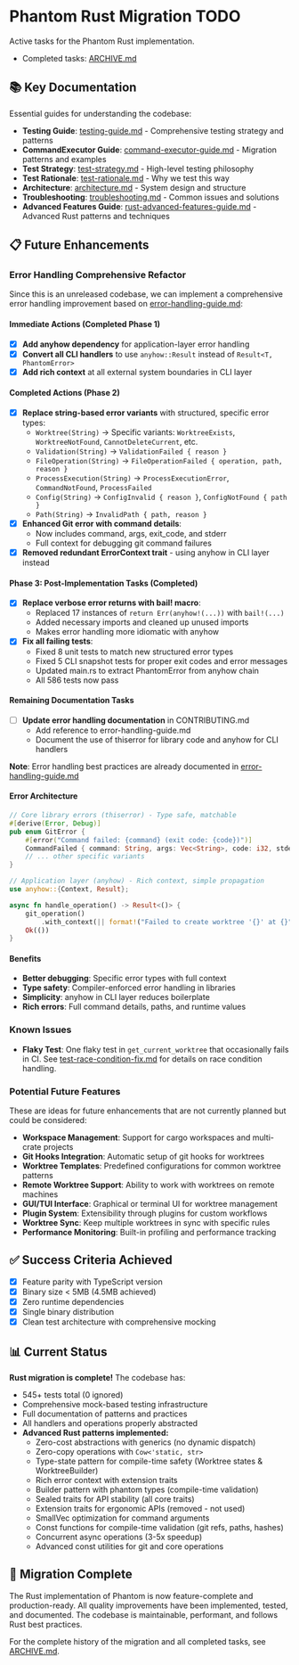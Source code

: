 # Phantom Rust Migration TODO

Active tasks for the Phantom Rust implementation.

- Completed tasks: [ARCHIVE.md](./ARCHIVE.md)

## 📚 Key Documentation

Essential guides for understanding the codebase:

- **Testing Guide**: [testing-guide.md](./rust/docs/testing-guide.md) - Comprehensive testing strategy and patterns
- **CommandExecutor Guide**: [command-executor-guide.md](./rust/docs/command-executor-guide.md) - Migration patterns and examples
- **Test Strategy**: [test-strategy.md](./rust/docs/test-strategy.md) - High-level testing philosophy
- **Test Rationale**: [test-rationale.md](./rust/docs/test-rationale.md) - Why we test this way
- **Architecture**: [architecture.md](./rust/docs/architecture.md) - System design and structure
- **Troubleshooting**: [troubleshooting.md](./rust/docs/troubleshooting.md) - Common issues and solutions
- **Advanced Features Guide**: [rust-advanced-features-guide.md](./rust/docs/rust-advanced-features-guide.md) - Advanced Rust patterns and techniques

## 📋 Future Enhancements

### Error Handling Comprehensive Refactor

Since this is an unreleased codebase, we can implement a comprehensive error handling improvement based on [error-handling-guide.md](./rust/docs/error-handling-guide.md):

#### Immediate Actions (Completed Phase 1)

- [x] **Add anyhow dependency** for application-layer error handling
- [x] **Convert all CLI handlers** to use `anyhow::Result` instead of `Result<T, PhantomError>`
- [x] **Add rich context** at all external system boundaries in CLI layer

#### Completed Actions (Phase 2)

- [x] **Replace string-based error variants** with structured, specific error types:
  - `Worktree(String)` → Specific variants: `WorktreeExists`, `WorktreeNotFound`, `CannotDeleteCurrent`, etc.
  - `Validation(String)` → `ValidationFailed { reason }`
  - `FileOperation(String)` → `FileOperationFailed { operation, path, reason }`
  - `ProcessExecution(String)` → `ProcessExecutionError`, `CommandNotFound`, `ProcessFailed`
  - `Config(String)` → `ConfigInvalid { reason }`, `ConfigNotFound { path }`
  - `Path(String)` → `InvalidPath { path, reason }`
- [x] **Enhanced Git error with command details**:
  - Now includes command, args, exit_code, and stderr
  - Full context for debugging git command failures
- [x] **Removed redundant ErrorContext trait** - using anyhow in CLI layer instead

#### Phase 3: Post-Implementation Tasks (Completed)

- [x] **Replace verbose error returns with bail! macro**:
  - Replaced 17 instances of `return Err(anyhow!(...))` with `bail!(...)`
  - Added necessary imports and cleaned up unused imports
  - Makes error handling more idiomatic with anyhow
- [x] **Fix all failing tests**:
  - Fixed 8 unit tests to match new structured error types
  - Fixed 5 CLI snapshot tests for proper exit codes and error messages
  - Updated main.rs to extract PhantomError from anyhow chain
  - All 586 tests now pass

#### Remaining Documentation Tasks

- [ ] **Update error handling documentation** in CONTRIBUTING.md
  - Add reference to error-handling-guide.md
  - Document the use of thiserror for library code and anyhow for CLI handlers

**Note**: Error handling best practices are already documented in [error-handling-guide.md](./rust/docs/error-handling-guide.md)

#### Error Architecture

```rust
// Core library errors (thiserror) - Type safe, matchable
#[derive(Error, Debug)]
pub enum GitError {
    #[error("Command failed: {command} (exit code: {code})")]
    CommandFailed { command: String, args: Vec<String>, code: i32, stderr: String },
    // ... other specific variants
}

// Application layer (anyhow) - Rich context, simple propagation
use anyhow::{Context, Result};

async fn handle_operation() -> Result<()> {
    git_operation()
        .with_context(|| format!("Failed to create worktree '{}' at {}", name, path))?;
    Ok(())
}
```

#### Benefits
- **Better debugging**: Specific error types with full context
- **Type safety**: Compiler-enforced error handling in libraries
- **Simplicity**: anyhow in CLI layer reduces boilerplate
- **Rich errors**: Full command details, paths, and runtime values

### Known Issues

- **Flaky Test**: One flaky test in `get_current_worktree` that occasionally fails in CI. See [test-race-condition-fix.md](./rust/docs/test-race-condition-fix.md) for details on race condition handling.

### Potential Future Features

These are ideas for future enhancements that are not currently planned but could be considered:

- **Workspace Management**: Support for cargo workspaces and multi-crate projects
- **Git Hooks Integration**: Automatic setup of git hooks for worktrees
- **Worktree Templates**: Predefined configurations for common worktree patterns
- **Remote Worktree Support**: Ability to work with worktrees on remote machines
- **GUI/TUI Interface**: Graphical or terminal UI for worktree management
- **Plugin System**: Extensibility through plugins for custom workflows
- **Worktree Sync**: Keep multiple worktrees in sync with specific rules
- **Performance Monitoring**: Built-in profiling and performance tracking

## ✅ Success Criteria Achieved

- [x] Feature parity with TypeScript version
- [x] Binary size < 5MB (4.5MB achieved)
- [x] Zero runtime dependencies
- [x] Single binary distribution
- [x] Clean test architecture with comprehensive mocking

## 📊 Current Status

**Rust migration is complete!** The codebase has:
- 545+ tests total (0 ignored)
- Comprehensive mock-based testing infrastructure
- Full documentation of patterns and practices
- All handlers and operations properly abstracted
- **Advanced Rust patterns implemented:**
  - Zero-cost abstractions with generics (no dynamic dispatch)
  - Zero-copy operations with `Cow<'static, str>`
  - Type-state pattern for compile-time safety (Worktree states & WorktreeBuilder)
  - Rich error context with extension traits
  - Builder pattern with phantom types (compile-time validation)
  - Sealed traits for API stability (all core traits)
  - Extension traits for ergonomic APIs (removed - not used)
  - SmallVec optimization for command arguments
  - Const functions for compile-time validation (git refs, paths, hashes)
  - Concurrent async operations (3-5x speedup)
  - Advanced const utilities for git and core operations

## 🎯 Migration Complete

The Rust implementation of Phantom is now feature-complete and production-ready. All quality improvements have been implemented, tested, and documented. The codebase is maintainable, performant, and follows Rust best practices.

For the complete history of the migration and all completed tasks, see [ARCHIVE.md](./ARCHIVE.md).